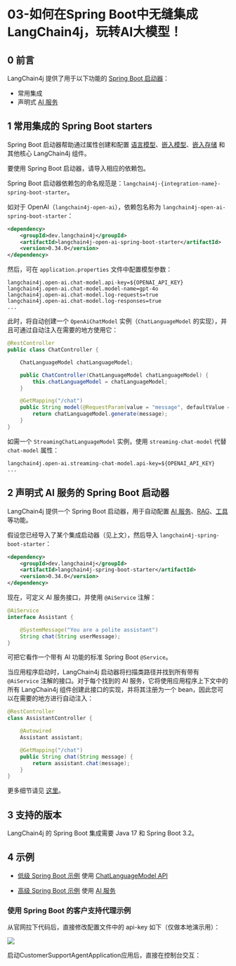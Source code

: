 # 03-如何在Spring Boot中无缝集成LangChain4j，玩转AI大模型！

## 0 前言

LangChain4j 提供了用于以下功能的 [Spring Boot 启动器](https://github.com/langchain4j/langchain4j-spring)：

- 常用集成
- 声明式 [AI 服务](https://docs.langchain4j.dev/tutorials/ai-services)

## 1 常用集成的 Spring Boot starters

Spring Boot 启动器帮助通过属性创建和配置 [语言模型](https://docs.langchain4j.dev/category/language-models)、[嵌入模型](https://docs.langchain4j.dev/category/embedding-models)、[嵌入存储](https://docs.langchain4j.dev/category/embedding-stores) 和其他核心 LangChain4j 组件。

要使用 Spring Boot 启动器，请导入相应的依赖包。

Spring Boot 启动器依赖包的命名规范是：`langchain4j-{integration-name}-spring-boot-starter`。

如对于 OpenAI（`langchain4j-open-ai`），依赖包名称为 `langchain4j-open-ai-spring-boot-starter`：

```xml
<dependency>
    <groupId>dev.langchain4j</groupId>
    <artifactId>langchain4j-open-ai-spring-boot-starter</artifactId>
    <version>0.34.0</version>
</dependency>
```

然后，可在 `application.properties` 文件中配置模型参数：

```text
langchain4j.open-ai.chat-model.api-key=${OPENAI_API_KEY}
langchain4j.open-ai.chat-model.model-name=gpt-4o
langchain4j.open-ai.chat-model.log-requests=true
langchain4j.open-ai.chat-model.log-responses=true
...
```

此时，将自动创建一个 `OpenAiChatModel` 实例（`ChatLanguageModel` 的实现），并且可通过自动注入在需要的地方使用它：

```java
@RestController
public class ChatController {

    ChatLanguageModel chatLanguageModel;

    public ChatController(ChatLanguageModel chatLanguageModel) {
        this.chatLanguageModel = chatLanguageModel;
    }

    @GetMapping("/chat")
    public String model(@RequestParam(value = "message", defaultValue = "Hello") String message) {
        return chatLanguageModel.generate(message);
    }
}
```

如需一个 `StreamingChatLanguageModel` 实例，使用 `streaming-chat-model` 代替 `chat-model` 属性：

```text
langchain4j.open-ai.streaming-chat-model.api-key=${OPENAI_API_KEY}
...
```

## 2 声明式 AI 服务的 Spring Boot 启动器

LangChain4j 提供一个 Spring Boot 启动器，用于自动配置 [AI 服务](https://docs.langchain4j.dev/tutorials/ai-services)、[RAG](https://docs.langchain4j.dev/tutorials/rag)、[工具](https://docs.langchain4j.dev/tutorials/tools) 等功能。

假设您已经导入了某个集成启动器（见上文），然后导入 `langchain4j-spring-boot-starter`：

```xml
<dependency>
    <groupId>dev.langchain4j</groupId>
    <artifactId>langchain4j-spring-boot-starter</artifactId>
    <version>0.34.0</version>
</dependency>
```

现在，可定义 AI 服务接口，并使用 `@AiService` 注解：

```java
@AiService
interface Assistant {

    @SystemMessage("You are a polite assistant")
    String chat(String userMessage);
}
```

可把它看作一个带有 AI 功能的标准 Spring Boot `@Service`。

当应用程序启动时，LangChain4j 启动器将扫描类路径并找到所有带有 `@AiService` 注解的接口。对于每个找到的 AI 服务，它将使用应用程序上下文中的所有 LangChain4j 组件创建此接口的实现，并将其注册为一个 bean，因此您可以在需要的地方进行自动注入：

```java
@RestController
class AssistantController {

    @Autowired
    Assistant assistant;

    @GetMapping("/chat")
    public String chat(String message) {
        return assistant.chat(message);
    }
}
```

更多细节请见 [这里](https://github.com/langchain4j/langchain4j-spring/blob/main/langchain4j-spring-boot-starter/src/main/java/dev/langchain4j/service/spring/AiService.java)。

## 3 支持的版本

LangChain4j 的 Spring Boot 集成需要 Java 17 和 Spring Boot 3.2。

## 4 示例

- [低级 Spring Boot 示例](https://github.com/langchain4j/langchain4j-examples/blob/main/spring-boot-example/src/main/java/dev/langchain4j/example/lowlevel/ChatLanguageModelController.java) 使用 [ChatLanguageModel API](https://docs.langchain4j.dev/tutorials/chat-and-language-models)

- [高级 Spring Boot 示例](https://github.com/langchain4j/langchain4j-examples/blob/main/spring-boot-example/src/main/java/dev/langchain4j/example/aiservice/AssistantController.java) 使用 [AI 服务](https://docs.langchain4j.dev/tutorials/ai-services)

### 使用 Spring Boot 的客户支持代理示例

从官网拉下代码后，直接修改配置文件中的 api-key 如下（仅做本地演示用）：

![](https://my-img.javaedge.com.cn/javaedge-blog/2024/09/568682a48a55957e1f886146495fc512.png)

启动CustomerSupportAgentApplication应用后，直接在控制台交互：